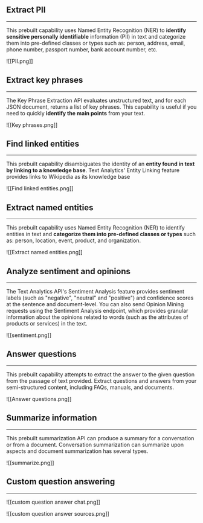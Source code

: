 
## Extract PII
---
This prebuilt capability uses Named Entity Recognition (NER) to **identify sensitive personally identifiable** information (PII) in text and categorize them into pre-defined classes or types such as: person, address, email, phone number, passport number, bank account number, etc.

![[PII.png]]

## Extract key phrases
---
The Key Phrase Extraction API evaluates unstructured text, and for each JSON document, returns a list of key phrases. This capability is useful if you need to quickly **identify the main points** from your text.

![[Key phrases.png]]

## Find linked entities
---
This prebuilt capability disambiguates the identity of an **entity found in text by linking to a knowledge base**. Text Analytics' Entity Linking feature provides links to Wikipedia as its knowledge base

![[Find linked entities.png]]

## Extract named entities
---
This prebuilt capability uses Named Entity Recognition (NER) to identify entities in text and **categorize them into pre-defined classes or types** such as: person, location, event, product, and organization.

![[Extract named entities.png]]

## Analyze sentiment and opinions
---
The Text Analytics API's Sentiment Analysis feature provides sentiment labels (such as "negative", "neutral" and "positive") and confidence scores at the sentence and document-level. You can also send Opinion Mining requests using the Sentiment Analysis endpoint, which provides granular information about the opinions related to words (such as the attributes of products or services) in the text.

![[sentiment.png]]


## Answer questions
---
This prebuilt capability attempts to extract the answer to the given question from the passage of text provided. Extract questions and answers from your semi-structured content, including FAQs, manuals, and documents.

![[Answer questions.png]]

## Summarize information
---
This prebuilt summarization API can produce a summary for a conversation or from a document. Conversation summarization can summarize upon aspects and document summarization has several types.

![[summarize.png]]

## Custom question answering
---
![[custom question answer chat.png]]

![[custom question answer sources.png]]